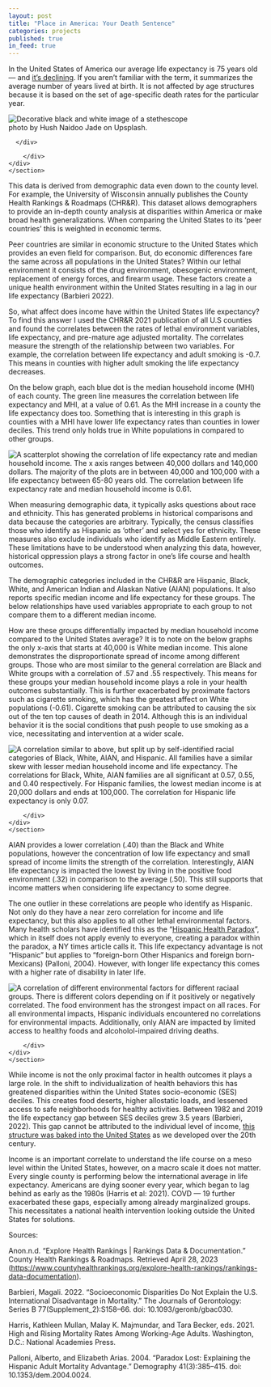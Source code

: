 ```yaml
---
layout: post
title: "Place in America: Your Death Sentence"
categories: projects
published: true
in_feed: true
---
```


In the United States of America our average life expectancy is 75 years old — and [it’s declining]("https://www.npr.org/sections/health-shots/2022/12/22/1144864971/american-life-expectancy-is-now-at-its-lowest-in-nearly-two-decades"). If you aren’t familiar with the term, it summarizes the average number of years lived at birth. It is not affected by age structures because it is based on the set of age-specific death rates for the particular year.

 <section>
	<div class="box alt">
		<div class="row gtr-50 gtr-uniform">
			<div class="col-12"><span class="image fit"><img src="https://drive.google.com/uc?export-download&id=1kwLwaPDYIvIJwwCljrX133ZubkrPoWcg" alt="Decorative black and white image of a stethescope"  /></span> 
        <figcaption>photo by Hush Naidoo Jade on Upsplash.</figcaption>

      </div>
			
		</div>
	</div>
	</section>

This data is derived from demographic data even down to the county level. For example, the University of Wisconsin annually publishes the County Health Rankings & Roadmaps (CHR&R). This dataset allows demographers to provide an in-depth county analysis at disparities within America or make broad health generalizations. When comparing the United States to its ‘peer countries’ this is weighted in economic terms.

Peer countries are similar in economic structure to the United States which provides an even field for comparison. But, do economic differences fare the same across all populations in the United States? Within our lethal environment it consists of the drug environment, obesogenic environment, replacement of energy forces, and firearm usage. These factors create a unique health environment within the United States resulting in a lag in our life expectancy (Barbieri 2022).

So, what affect does income have within the United States life expectancy? To find this answer I used the CHR&R 2021 publication of all U.S counties and found the correlates between the rates of lethal environment variables, life expectancy, and pre-mature age adjusted mortality. The correlates measure the strength of the relationship between two variables. For example, the correlation between life expectancy and adult smoking is -0.7. This means in counties with higher adult smoking the life expectancy decreases.

On the below graph, each blue dot is the median household income (MHI) of each county. The green line measures the correlation between life expectancy and MHI, at a value of 0.61. As the MHI increase in a county the life expectancy does too. Something that is interesting in this graph is counties with a MHI have lower life expectancy rates than counties in lower deciles. This trend only holds true in White populations in compared to other groups.

<section>
	<div class="box alt">
		<div class="row gtr-50 gtr-uniform">
			<div class="col-12"><span class="image fit"><img src="https://drive.google.com/uc?export-download&id=1qlt_KMfx-zRRA3bHZEXaWY6-l-o_IhPo" alt="A scatterplot showing the correlation of life expectancy rate and median household income. The x axis ranges between 40,000 dollars and 140,000 dollars. The majority of the plots are in between 40,000 and 100,000 with a life expectancy between 65-80 years old. The correlation between life expectancy rate and median household income is 0.61."/></span></div>
		</div>
	</div>
	</section>

When measuring demographic data, it typically asks questions about race and ethnicity. This has generated problems in historical comparisons and data because the categories are arbitrary. Typically, the census classifies those who identify as Hispanic as ‘other’ and select yes for ethnicity. These measures also exclude individuals who identify as Middle Eastern entirely. These limitations have to be understood when analyzing this data, however, historical oppression plays a strong factor in one’s life course and health outcomes.

The demographic categories included in the CHR&R are Hispanic, Black, White, and American Indian and Alaskan Native (AIAN) populations. It also reports specific median income and life expectancy for these groups. The below relationships have used variables appropriate to each group to not compare them to a different median income.

How are these groups differentially impacted by median household income compared to the United States average? It is to note on the below graphs the only x-axis that starts at 40,000 is White median income. This alone demonstrates the disproportionate spread of income among different groups. Those who are most similar to the general correlation are Black and White groups with a correlation of .57 and .55 respectively. This means for these groups your median household income plays a role in your health outcomes substantially. This is further exacerbated by proximate factors such as cigarette smoking, which has the greatest affect on White populations (-0.61). Cigarette smoking can be attributed to causing the six out of the ten top causes of death in 2014. Although this is an individual behavior it is the social conditions that push people to use smoking as a vice, necessitating and intervention at a wider scale.

<section>
	<div class="box alt">
		<div class="row gtr-50 gtr-uniform">
			<div class="col-12"><span class="image fit"><img src="https://drive.google.com/uc?export-download&id=17Vl3kYRVM9BEQvEP-NTp1bSUiUojVgr1" alt="A correlation similar to above, but split up by self-identified racial categories of Black, White, AIAN, and Hispanic. All families have a similar skew with lesser median household income and life expectancy. The correlations for Black, White, AIAN families are all significant at 0.57, 0.55, and 0.40 respectively. For Hispanic families, the lowest median income is at 20,000 dollars and ends at 100,000. The correlation for Hispanic life expectancy is only 0.07." /></span></div>
			
		</div>
	</div>
	</section>

AIAN provides a lower correlation (.40) than the Black and White populations, however the concentration of low life expectancy and small spread of income limits the strength of the correlation. Interestingly, AIAN life expectancy is impacted the lowest by living in the positive food environment (.32) in comparison to the average (.50). This still supports that income matters when considering life expectancy to some degree.

The one outlier in these correlations are people who identify as Hispanic. Not only do they have a near zero correlation for income and life expectancy, but this also applies to all other lethal environmental factors. Many health scholars have identified this as the “[Hispanic Health Paradox]("https://www.nytimes.com/2020/06/27/opinion/sunday/hispanic-americans.html#:~:text=It's%20a%20paradox%20because%20the,and%2074.9%20years%20for%20blacks.")”, which in itself does not apply evenly to everyone, creating a paradox within the paradox, a NY times article calls it. This life expectancy advantage is not “Hispanic” but applies to “foreign-born Other Hispanics and foreign born- Mexicans) (Palloni, 2004). However, with longer life expectancy this comes with a higher rate of disability in later life.

<section>
	<div class="box alt">
		<div class="row gtr-50 gtr-uniform">
			<div class="col-12"><span class="image fit"><img src="https://drive.google.com/uc?export-download&id=1q6tHnqwVtmIp_wKrypvH1nDrDirGtgL_" alt="A correlation of different environmental factors for different raciaal groups. There is different colors depending on if it positively or negatively correlated. The food environment has the strongest impact on all races. For all environmental impacts, Hispanic individuals encountered no correlations for environmental impacts. Additionally, only AIAN are impacted by limited access to healthy foods and alcoholol-impaired driving deaths." /></span></div>
			
		</div>
	</div>
	</section>

While income is not the only proximal factor in health outcomes it plays a large role. In the shift to individualization of health behaviors this has greatened disparities within the United States socio-economic (SES) deciles. This creates food deserts, higher allostatic loads, and lessened access to safe neighborhoods for healthy activities. Between 1982 and 2019 the life expectancy gap between SES deciles grew 3.5 years (Barbieri, 2022). This gap cannot be attributed to the individual level of income, [this structure was baked into the United States]("https://wagner.nyu.edu/impact/research/publications/stuck-place-urban-neighborhoods-and-end-progress-toward-racial") as we developed over the 20th century.

Income is an important correlate to understand the life course on a meso level within the United States, however, on a macro scale it does not matter. Every single county is performing below the international average in life expectancy. Americans are dying sooner every year, which began to lag behind as early as the 1980s (Harris et al: 2021). COVD — 19 further exacerbated these gaps, especially among already marginalized groups. This necessitates a national health intervention looking outside the United States for solutions.

Sources:

Anon.n.d. “Explore Health Rankings | Rankings Data & Documentation.” County Health Rankings & Roadmaps. Retrieved April 28, 2023 (https://www.countyhealthrankings.org/explore-health-rankings/rankings-data-documentation).

Barbieri, Magali. 2022. “Socioeconomic Disparities Do Not Explain the U.S. International Disadvantage in Mortality.” The Journals of Gerontology: Series B 77(Supplement_2):S158–66. doi: 10.1093/geronb/gbac030.

Harris, Kathleen Mullan, Malay K. Majmundar, and Tara Becker, eds. 2021. High and Rising Mortality Rates Among Working-Age Adults. Washington, D.C.: National Academies Press.

Palloni, Alberto, and Elizabeth Arias. 2004. “Paradox Lost: Explaining the Hispanic Adult Mortality Advantage.” Demography 41(3):385–415. doi: 10.1353/dem.2004.0024.
